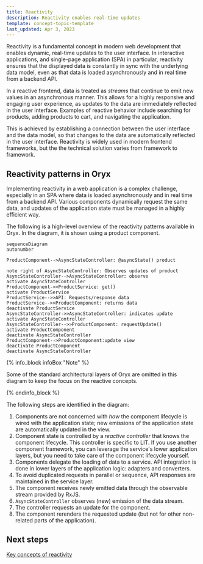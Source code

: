 ```yaml
---
title: Reactivity
description: Reactivity enables real-time updates
template: concept-topic-template
last_updated: Apr 3, 2023
---
```


Reactivity is a fundamental concept in modern web development that enables dynamic, real-time updates to the user interface. In interactive applications, and single-page application (SPA) in particular, reactivity ensures that the displayed data is constantly in sync with the underlying data model, even as that data is loaded asynchronously and in real time from a backend API.

In a reactive frontend, data is treated as _streams_ that continue to emit new values in an asynchronous manner. This allows for a highly responsive and engaging user experience, as updates to the data are immediately reflected in the user interface. Examples of reactive behavior include searching for products, adding products to cart, and navigating the application.

This is achieved by establishing a connection between the user interface and the data model, so that changes to the data are automatically reflected in the user interface. Reactivity is widely used in modern frontend frameworks, but the the technical solution varies from framework to framework.

## Reactivity patterns in Oryx

Implementing reactivity in a web application is a complex challenge, especially in an SPA where data is loaded asynchronously and in real time from a backend API. Various components dynamically request the same data, and updates of the application state must be managed in a highly efficient way.

The following is a high-level overview of the reactivity patterns available in Oryx. In the diagram, it is shown using a product component.

```mermaid
sequenceDiagram
autonumber

ProductComponent-->AsyncStateController: @asyncState() product

note right of AsyncStateController: Observes updates of product
AsyncStateController-->AsyncStateController: observe
activate AsyncStateController
ProductComponent->>ProductService: get()
activate ProductService
ProductService-->>API: Requests/response data
ProductService-->>ProductComponent: returns data
deactivate ProductService
AsyncStateController->>AsyncStateController: indicates update
activate AsyncStateController
AsyncStateController-->>ProductComponent: requestUpdate()
activate ProductComponent
deactivate AsyncStateController
ProductComponent-->ProductComponent:update view
deactivate ProductComponent
deactivate AsyncStateController
```

{% info_block infoBox "Note" %}

Some of the standard architectural layers of Oryx are omitted in this diagram to keep the focus on the reactive concepts.

{% endinfo_block %}

The following steps are identified in the diagram:

1. Components are not concerned with _how_ the component lifecycle is wired with the application state; new emissions of the application state are automatically updated in the view.
2. Component state is controlled by a _reactive controller_ that knows the component lifecycle. This controller is specific to LIT. If you use another component framework, you can leverage the service's lower application layers, but you need to take care of the component lifecycle yourself.
3. Components delegate the loading of data to a service. API integration is done in lower layers of the application logic: adapters and converters.
4. To avoid duplicated requests in parallel or sequence, API responses are maintained in the service layer.
5. The component receives newly emitted data through the observable stream provided by RxJS.
6. `AsyncStateController` observes (new) emission of the data stream.
7. The controller requests an update for the component.
8. The component rerenders the requested update (but not for other non-related parts of the application).

## Next steps

[Key concepts of reactivity](/docs/scos/dev/front-end-development/{{page.version}}/oryx/reactivity/key-concepts-of-reactivity.html)
